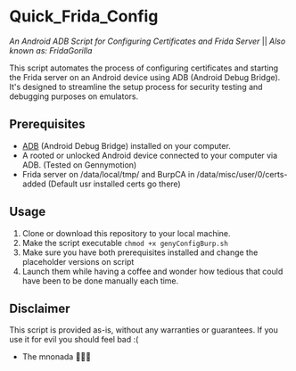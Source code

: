 # Quick_Frida_Config
_An Android ADB Script for Configuring Certificates and Frida Server_ || _Also known as: FridaGorilla_

This script automates the process of configuring certificates and starting the Frida server on an Android device using ADB (Android Debug Bridge). It's designed to streamline the setup process for security testing and debugging purposes on emulators. 

## Prerequisites

- [ADB](https://developer.android.com/studio/command-line/adb) (Android Debug Bridge) installed on your computer.
- A rooted or unlocked Android device connected to your computer via ADB. (Tested on Gennymotion)
- Frida server on /data/local/tmp/ and BurpCA in /data/misc/user/0/certs-added (Default usr installed certs go there)

## Usage

1. Clone or download this repository to your local machine.
2. Make the script executable  ``chmod +x genyConfigBurp.sh``
3. Make sure you have both prerequisites installed and change the placeholder versions on script
4. Launch them while having a coffee and wonder how tedious that could have been to be done manually each time.
   
## Disclaimer
This script is provided as-is, without any warranties or guarantees. If you use it for evil you should feel bad :(

- The mnonada 🙈🙉🙈
